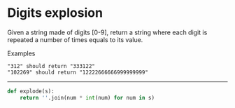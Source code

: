 # Digits explosion

Given a string made of digits [0-9], return a string where each digit is repeated a number of times equals to its value.

Examples
```
"312" should return "333122"
"102269" should return "12222666666999999999"
```

---

```py
def explode(s):
    return ''.join(num * int(num) for num in s)
```
